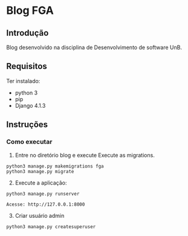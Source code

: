 # Blog FGA

## Introdução
 Blog desenvolvido na disciplina de Desenvolvimento de software UnB.

## Requisitos
Ter instalado:
- python 3
- pip
- Django 4.1.3

## Instruções

### Como executar

1.  Entre no diretório blog e execute Execute as migrations.
  ~~~
  python3 manage.py makemigrations fga
  python3 manage.py migrate
  ~~~

2. Execute a aplicação:

  ~~~
  python3 manage.py runserver
  ~~~
  
    Acesse: http://127.0.0.1:8000

3. Criar usuário admin

  ~~~
  python3 manage.py createsuperuser
  ~~~
